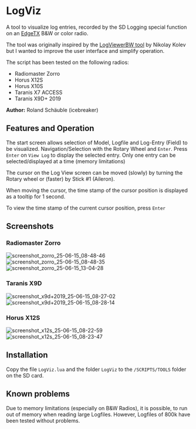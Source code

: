 # LogViz
A tool to visualize log entries, recorded by the SD Logging special function
on an [EdgeTX](https://github.com/EdgeTX/edgetx) B&W or color radio.

The tool was originally inspired by the  [LogViewerBW tool](https://github.com/nikbg3/EdgeTXLogViewerBW) by Nikolay Kolev but I wanted
to improve the user interface and simplify operation.

The script has been tested on the following radios:
- Radiomaster Zorro
- Horus X12S
- Horus X10S
- Taranis X7 ACCESS
- Taranis X9D+ 2019

**Author:** Roland Schäuble (icebreaker)

## Features and Operation
The start screen allows selection of Model, Logfile and Log-Entry (Field) to be visualized.
Navigation/Selection with the Rotary Wheel and ```Enter```.
Press ```Enter``` on ```View Log``` to display the selected entry. Only one entry can be selected/displayed at a time (memory limitations)

The cursor on the Log View screen can be moved (slowly) by turning the Rotary wheel or
(faster) by Stick #1 (Aileron).

When moving the cursor, the time stamp of the cursor position is displayed as a tooltip for 1 second.

To view the time stamp of the current cursor position, press ```Enter```

## Screenshots
### Radiomaster Zorro
![screenshot_zorro_25-06-15_08-48-46](https://github.com/user-attachments/assets/36151dc7-2829-4060-95dd-5586a79cb925)
![screenshot_zorro_25-06-15_08-48-35](https://github.com/user-attachments/assets/a964c060-7366-4ada-968e-780b93bf1401)
![screenshot_zorro_25-06-15_13-04-28](https://github.com/user-attachments/assets/6ff96b18-a23d-4822-abf1-8a6ae3aeb365)

### Taranis X9D
![screenshot_x9d+2019_25-06-15_08-27-02](https://github.com/user-attachments/assets/6b85400b-0fb4-4a66-907f-553811f06e46)
![screenshot_x9d+2019_25-06-15_08-28-14](https://github.com/user-attachments/assets/7ed2db23-bc2c-4d1c-9e8e-ded841525bdb)

### Horus X12S
![screenshot_x12s_25-06-15_08-22-59](https://github.com/user-attachments/assets/22a89620-1a8d-4489-9a33-0b33b0172143)
![screenshot_x12s_25-06-15_08-23-47](https://github.com/user-attachments/assets/29d73ab6-9096-4729-b385-004caf8585be)


## Installation
Copy the file ```LogViz.lua``` and the folder ```LogViz``` to the ```/SCRIPTS/TOOLS``` folder on the SD card.

## Known problems
Due to memory limitations (especially on B&W Radios), it is possible, to run out of memory
when reading large Logfiles. However, Logfiles of 800k have been tested without problems.
